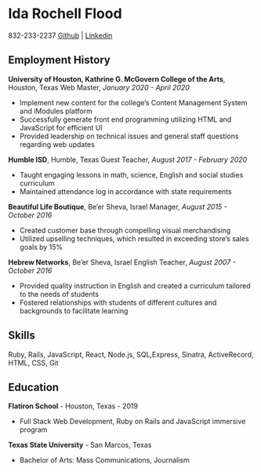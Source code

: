 # Ida Rochell Flood

832-233-2237
[Github](https://github.com/Codiegirl) | [Linkedin](https://www.linkedin.com/in/rochell-flood-3aab06145/)


## Employment History
__University of Houston, Kathrine G. McGovern College of the Arts__, Houston, Texas
Web Master, _January 2020 - April 2020_
+ Implement new content for the college’s Content Management System and iModules platform
+ Successfully generate front end programming utilizing HTML and JavaScript for efficient UI
+ Provided leadership on technical issues and general staff questions regarding web updates

__Humble ISD__, Humble, Texas
Guest Teacher, _August 2017 - February 2020_
+ Taught engaging lessons in math, science, English and social studies curriculum
+ Maintained attendance log in accordance with state requirements
						
__Beautiful Life Boutique__, Be’er Sheva, Israel
Manager, _August 2015 - October 2016_
+ Created customer base through compelling visual merchandising
+ Utilized upselling techniques, which resulted in exceeding store’s sales goals by 15%
						
__Hebrew Networks__, Be’er Sheva, Israel 
English Teacher, _August 2007 - October 2016_
+ Provided quality instruction in English and created a curriculum tailored to the needs of students 
+ Fostered relationships with students of different cultures and backgrounds to facilitate learning

## Skills
Ruby, Rails, JavaScript, React, Node.js, SQL,Express, Sinatra, ActiveRecord, HTML, CSS, Git

## Education
__Flatiron School__ - Houston, Texas - ​2019
+ Full Stack Web Development, Ruby on Rails and JavaScript immersive program

__Texas State University__ - ​San Marcos, Texas
+ Bachelor of Arts: Mass Communications, Journalism 

